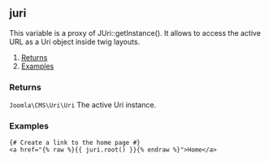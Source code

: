## juri

This variable is a proxy of JUri::getInstance(). It allows to access the active URL as a Uri object inside twig layouts.  

1. [Returns](#returns)
2. [Examples](#examples)

### Returns <a id="returns"></a>

`Joomla\CMS\Uri\Uri`  The active Uri instance.

### Examples <a id="examples"></a>

```twig
{# Create a link to the home page #}
<a href="{% raw %}{{ juri.root() }}{% endraw %}">Home</a>
```
